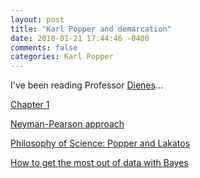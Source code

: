 ```yaml
---
layout: post
title: "Karl Popper and demarcation"
date: 2018-01-21 17:44:46 -0400
comments: false
categories: Karl Popper
---
```


I've been reading Professor [Dienes](http://www.lifesci.sussex.ac.uk/home/Zoltan_Dienes/)...

[Chapter 1](https://github.com/mchirico/mchirico.github.io/blob/master/p/9780230542310_sample.pdf)

[Neyman-Pearson approach](https://www.youtube.com/watch?v=LYcu3LoGqKc)

[Philosophy of Science: Popper and Lakatos](https://www.youtube.com/watch?v=cgvKG_3Ck7Y)

[How to get the most out of data with Bayes](https://www.youtube.com/watch?v=NHFfJEvzPIo)

<!--  Enter text below, if you want -->
